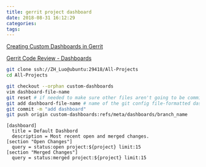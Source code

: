 ```yaml
---
title: gerrit project dashboard
date: 2018-08-31 16:12:29
categories:
tags:
---
```


[Creating Custom Dashboards in Gerrit](http://chris.wang/posts/2016/01/04/gerrit-dashboards)

[Gerrit Code Review - Dashboards](https://gerrit-review.googlesource.com/Documentation/user-dashboards.html)

``` bash
git clone ssh://ZH_Luo@ubuntu:29418/All-Projects
cd All-Projects
```

``` bash
git checkout --orphan custom-dashboards
vim dashboard-file-name
git reset # if needed to make sure other files aren't going to be committed
git add dashboard-file-name # name of the git config file-formatted dashboard file
git commit -m "add dashboard"
git push origin custom-dashboards:refs/meta/dashboards/branch_name
```

``` vim
[dashboard]
  title = Default Dashbord
  description = Most recent open and merged changes.
[section "Open Changes"]
  query = status:open project:${project} limit:15
[section "Merged Changes"]
  query = status:merged project:${project} limit:15
```